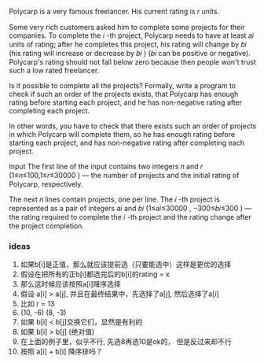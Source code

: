 Polycarp is a very famous freelancer. His current rating is 𝑟
 units.

Some very rich customers asked him to complete some projects for their companies. To complete the 𝑖
-th project, Polycarp needs to have at least 𝑎𝑖
 units of rating; after he completes this project, his rating will change by 𝑏𝑖
 (his rating will increase or decrease by 𝑏𝑖
) (𝑏𝑖
 can be positive or negative). Polycarp's rating should not fall below zero because then people won't trust such a low rated freelancer.

Is it possible to complete all the projects? Formally, write a program to check if such an order of the projects exists, that Polycarp has enough rating before starting each project, and he has non-negative rating after completing each project.

In other words, you have to check that there exists such an order of projects in which Polycarp will complete them, so he has enough rating before starting each project, and has non-negative rating after completing each project.

Input
The first line of the input contains two integers 𝑛
 and 𝑟
 (1≤𝑛≤100,1≤𝑟≤30000
) — the number of projects and the initial rating of Polycarp, respectively.

The next 𝑛
 lines contain projects, one per line. The 𝑖
-th project is represented as a pair of integers 𝑎𝑖
 and 𝑏𝑖
 (1≤𝑎𝑖≤30000
, −300≤𝑏𝑖≤300
) — the rating required to complete the 𝑖
-th project and the rating change after the project completion.

### ideas
1. 如果b[i]是正值，那么就应该提前选（只要能选中）这样是更优的选择
2. 假设在把所有的正b[i]都选完后的b[i]的rating = x
3. 那么这时候应该按照a[i]降序选择
4. 假设 a[i] > a[j], 并且在最终结果中，先选择了a[j], 然后选择了a[i]
5. 比如 r = 13
6. (10, -6) (8, -3)
7. 如果 b[i] < b[j]交换它们，显然是有利的
8. 如果 b[i] > b[j] (绝对值)
9. 在上面的例子里，似乎不行, 先选8再选10是ok的， 但是反过来却不行
10. 按照 a[i] + b[i] 降序排吗？